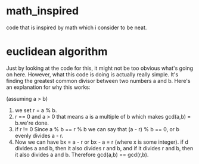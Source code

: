 # math_inspired
code that is inspired by math which i consider to be neat.

# euclidean algorithm

Just by looking at the code for this, it might not be too obvious what's going on here. However, what this code is doing is actually
really simple. It's finding the greatest common divisor between two numbers a and b. Here's an explanation for why this works:

(assuming a > b)
1. we set r = a % b.
1. r == 0 and a > 0 that means a is a multiple of b which makes gcd(a,b) = b.we're done.
2. if r != 0 Since a % b == r % b we can say that (a - r) % b == 0, or b evenly divides a - r.
3. Now we can have bx = a - r or bx - a = r (where x is some integer). if d divides a and b, then it also divides r and b, and if
it divides r and b, then it also divides a and b. Therefore gcd(a,b) == gcd(r,b).


